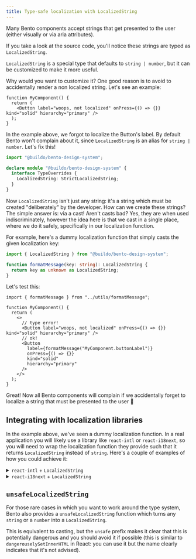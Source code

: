 ```yaml
---
title: Type-safe localization with LocalizedString
---
```


Many Bento components accept strings that get presented to the user (either visually or via aria attributes).

If you take a look at the source code, you'll notice these strings are typed as `LocalizedString`.

`LocalizedString` is a special type that defaults to `string | number`, but it can be customized to make it more useful.

Why would you want to customize it? One good reason is to avoid to accidentally render a non localized string. Let's see an example:

```tsx title="my-project/app/src/components/MyComponent.tsx"
function MyComponent() {
  return (
    <Button label="woops, not localized" onPress={() => {}} kind="solid" hierarchy="primary" />
  );
}
```

In the example above, we forgot to localize the Button's label.
By default Bento won't complain about it, since `LocalizedString` is an alias for `string | number`.
Let's fix this!

```ts title="my-project/app/src/bento.d.ts"
import "@buildo/bento-design-system";

declare module "@buildo/bento-design-system" {
  interface TypeOverrides {
    LocalizedString: StrictLocalizedString;
  }
}
```

Now `LocalizedString` isn't just any string: it's a string which must be created "deliberately" by the developer. How can we create these strings? The simple answer is: via a cast! Aren't casts bad? Yes, they are when used indiscriminately, however the idea here is that we cast in a single place, where we do it safely, specifically in our localization function.

For example, here's a dummy localization function that simply casts the given localization key:

```ts title="my-project/app/src/utils/useFormatMessage.ts"
import { LocalizedString } from "@buildo/bento-design-system";

function formatMessage(key: string): LocalizedString {
  return key as unknown as LocalizedString;
}
```

Let's test this:

```tsx title="my-project/app/src/components/MyComponent.tsx"
import { formatMessage } from "../utils/formatMessage";

function MyComponent() {
  return (
    <>
      // type error!
      <Button label="woops, not localized" onPress={() => {}} kind="solid" hierarchy="primary" />
      // ok!
      <Button
        label={formatMessage("MyComponent.buttonLabel")}
        onPress={() => {}}
        kind="solid"
        hierarchy="primary"
      />
    </>
  );
}
```

Great! Now all Bento components will complain if we accidentally forget to localize a string that must be presented to the user 🎉

## Integrating with localization libraries

In the example above, we've seen a dummy localization function. In a real application you will likely use a library like `react-intl` or `react-i18next`, so you will need to wrap the localization function they provide such that it returns `LocalizedString` instead of `string`. Here's a couple of examples of how you could achieve it:

<details>
  <summary><code>react-intl</code> + <code>LocalizedString</code></summary>

```ts title="my-project/app/src/utils/useFormatMessage.ts"
import { useIntl } from "react-intl";
import { PrimitiveType } from "intl-messageformat";
import { LocalizedString } from "@buildo/bento-react-components";

export function useFormatMessage(): (
  id: string,
  values?: Record<string, PrimitiveType>
) => LocalizedString {
  const intl = useIntl();

  return (id, values) => {
    return intl.formatMessage({ id }, values) as unknown as LocalizedString;
  };
}
```

</details>

<details>
  <summary><code>react-i18next</code> + <code>LocalizedString</code></summary>

```ts title="my-project/app/src/utils/useTranslation.ts"
import { StringMap, TOptions } from "i18next";
import { useTranslation as nativeUseTranslation } from "react-i18next";
import { LocalizedString } from "@buildo/bento-react-components";

export const useTranslation = () => {
  const { t, i18n } = nativeUseTranslation();

  type i18nextParameters = Parameters<typeof t>;

  interface TFunction {
    (key: i18nextParameters[0], options?: TOptions<StringMap> | string): LocalizedString;
    (
      key: i18nextParameters[0],
      defaultValue?: LocalizedString,
      options?: TOptions<StringMap> | string
    ): LocalizedString;
  }

  const translate: TFunction = (...args) => t(...(args as [any]));

  return {
    t: translate,
    i18n,
  };
};
```

</details>

## `unsafeLocalizedString`

For those rare cases in which you want to work around the type system, Bento also provides a `unsafeLocalizedString` function which turns any `string` or a `number` into a `LocalizedString`.

This is equivalent to casting, but the `unsafe` prefix makes it clear that this is potentially dangerous and you should avoid it if possible (this is similar to `dangerouselySetInnerHTML` in React: you can use it but the name clearly indicates that it's not advised).
